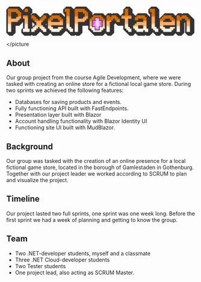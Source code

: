 <picture><img src="https://github.com/anders0b/PixelPortalen/blob/main/PixelPortalen.WebApp/wwwroot/Resources/new-logo.svg" width="500"></picture
## About
Our group project from the course Agile Development, where we were tasked with creating an online store for a fictional local game store. During two sprints we achieved the following features:
- Databases for saving products and events.
- Fully functioning API built with FastEndpoints.
- Presentation layer built with Blazor
- Account handling functionality with Blazor Identity UI
- Functioning site UI built with MudBlazor.
## Background
Our group was tasked with the creation of an online presence for a local fictional game store, located in the borough of Gamlestaden in Gothenburg. Together with our project leader we worked according to SCRUM to plan and visualize the project.

## Timeline
Our project lasted two full sprints, one sprint was one week long. Before the first sprint we had a week of planning and getting to know the group.

## Team
- Two .NET-developer students, myself and a classmate
- Three .NET Cloud-developer students
- Two Tester students
- One project lead, also acting as SCRUM Master.
